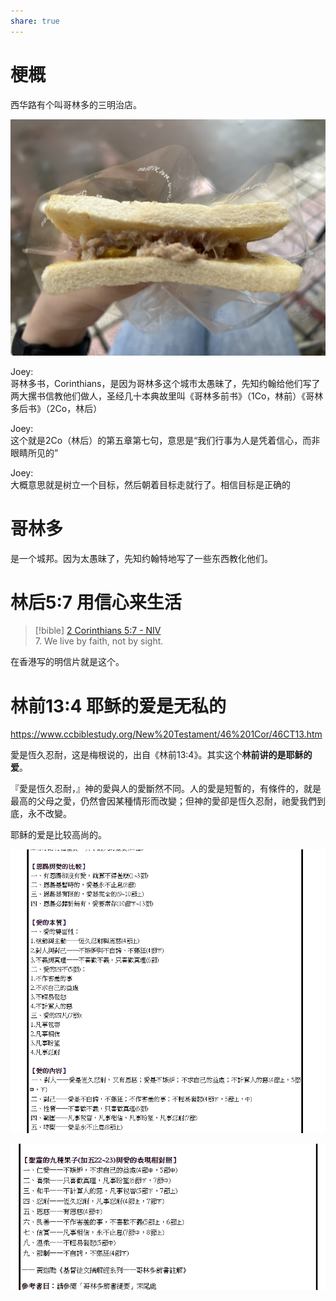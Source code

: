 ```yaml
---  
share: true  
---  
```

  
# 梗概  
  
西华路有个叫哥林多的三明治店。  
  
![500](./_assets/db17a04c4360fc1b05993366097bed0.jpg)  
  
Joey:  
哥林多书，Corinthians，是因为哥林多这个城市太愚昧了，先知约翰给他们写了两大摞书信教他们做人，圣经几十本典故里叫《哥林多前书》（1Co，林前）《哥林多后书》（2Co，林后）  
  
Joey:  
这个就是2Co（林后）的第五章第七句，意思是“我们行事为人是凭着信心，而非眼睛所见的”  
  
Joey:  
大概意思就是树立一个目标，然后朝着目标走就行了。相信目标是正确的  
  
  
# 哥林多  
  
是一个城邦。因为太愚昧了，先知约翰特地写了一些东西教化他们。  
  
# 林后5:7 用信心来生活  
  
> [!bible] [2 Corinthians 5:7 - NIV](https://bolls.life/NIV/47/5/)  
> 7. We live by faith, not by sight.  
  
在香港写的明信片就是这个。  
  
# 林前13:4 耶稣的爱是无私的  
  
https://www.ccbiblestudy.org/New%20Testament/46%201Cor/46CT13.htm  
  
愛是恆久忍耐，这是梅根说的，出自《林前13:4》。其实这个**林前讲的是耶稣的爱**。  
  
『愛是恆久忍耐，』神的愛與人的愛斷然不同。人的愛是短暫的，有條件的，就是最高的父母之愛，仍然會因某種情形而改變；但神的愛卻是恆久忍耐，祂愛我們到底，永不改變。  
  
耶稣的爱是比较高尚的。  
  
![152d5eb345972eef2eda8d11f26f25a.png](../2.%E8%BA%AB%E5%BF%83%E5%81%A5%E5%BA%B7/_assets/152d5eb345972eef2eda8d11f26f25a.png)  
  
![52d694b820a58143635b96a4b5bce81.png](../2.%E8%BA%AB%E5%BF%83%E5%81%A5%E5%BA%B7/_assets/52d694b820a58143635b96a4b5bce81.png)  
